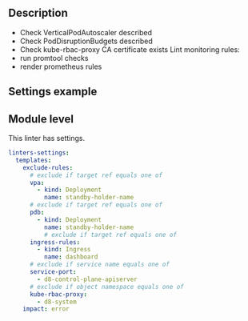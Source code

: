 ## Description

- Check VerticalPodAutoscaler described
- Check PodDisruptionBudgets described
- Check kube-rbac-proxy CA certificate exists
Lint monitoring rules:
- run promtool checks
- render prometheus rules

## Settings example

## Module level

This linter has settings.

```yaml
linters-settings:
  templates:
    exclude-rules:
      # exclude if target ref equals one of
      vpa:
        - kind: Deployment
          name: standby-holder-name
      # exclude if target ref equals one of
      pdb:
        - kind: Deployment
          name: standby-holder-name
          # exclude if target ref equals one of
      ingress-rules:
        - kind: Ingress
          name: dashboard
      # exclude if service name equals one of
      service-port:
        - d8-control-plane-apiserver
      # exclude if object namespace equals one of
      kube-rbac-proxy:
        - d8-system
    impact: error
```
